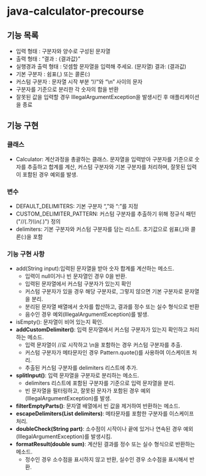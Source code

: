# java-calculator-precourse

## 기능 목록
* 입력 형태 : 구분자와 양수로 구성된 문자열
* 출력 형태 : “결과 : {결과값}”
* 실행경과 출력 형태 : 덧셈할 문자열을 입력해 주세요. (문자열) 결과: (결과값)
* 기본 구분자 : 쉼표(,) 또는 콜론(:)
* 커스텀 구분자 : 문자열 시작 부분 “//“와 “\n” 사이의 문자
* 구분자를 기준으로 분리한 각 숫자의 합을 반환
* 잘못된 값을 입력할 경우 IllegalArgumentException을 발생시킨 후 애플리케이션을 종료


## 기능 구현

### 클래스

- Calculator: 계산과정을 총괄하는 클래스.
문자열을 입력받아 구분자를 기준으로 숫자를 추출하고 합계를 계산,
커스텀 구분자와 기본 구분자를 처리하며, 잘못된 입력이 포함된 경우 예외를 발생.

### 변수

- DEFAULT_DELIMITERS: 기본 구분자 “,”와 “:”를 지정
- CUSTOM_DELIMITER_PATTERN: 커스텀 구분자를 추출하기 위해 정규식 패턴 ("//(.*?)\\\\n(.*)") 정의
- delimiters: 기본 구분자와 커스텀 구분자를 담는 리스트. 초기값으로 쉼표(,)와 콜론(:)을 포함

### 기능 구현 사항

- add(String input):입력된 문자열을 받아 숫자 합계를 계산하는 메소드.
    - 입력이 null이거나 빈 문자열인 경우 0을 반환.
    - 입력된 문자열에서 커스텀 구분자가 있는지 확인
    - 커스텀 구분자가 있을 경우 해당 구분자로, 그렇지 않으면 기본 구분자로 문자열을 분리.
    - 분리된 문자열 배열에서 숫자를 합산하고, 결과를 정수 또는 실수 형식으로 반환
    - 음수인 경우 예외(IllegalArgumentException)를 발생.
- isEmpty(): 문자열이 비어 있는지 확인.
- **addCustomDelimiter()**: 입력 문자열에서 커스텀 구분자가 있는지 확인하고 처리하는 메소드.
    - 입력 문자열이 //로 시작하고 \n을 포함하는 경우 커스텀 구분자를 추출.
    - 커스텀 구분자가 메타문자인 경우 Pattern.quote()를 사용하여 이스케이프 처리.
    - 추출된 커스텀 구분자를 delimiters 리스트에 추가.
- **splitInput()**: 입력 문자열을 구분자로 분리하는 메소드.
    - delimiters 리스트에 포함된 구분자를 기준으로 입력 문자열을 분리.
    - 빈 문자열을 필터링하고, 잘못된 문자가 포함된 경우 예외(IllegalArgumentException)를 발생.
- **filterEmptyParts()**: 문자열 배열에서 빈 값을 제거하여 반환하는 메소드.
- **escapeDelimiters(List delimiters)**: 메타문자를 포함한 구분자를 이스케이프 처리.
- **doubleCheck(String part)**: 소수점이 시작이나 끝에 있거나 연속된 경우 예외(IllegalArgumentException)를 발생시킴.
- **formatResult(double sum)**: 계산된 결과를 정수 또는 실수 형식으로 반환하는 메소드.
    - 정수인 경우 소수점을 표시하지 않고 반환, 실수인 경우 소수점을 표시해서 반환.
